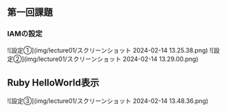 ## 第一回課題
### IAMの設定
![設定①](img/lecture01/スクリーンショット 2024-02-14 13.25.38.png)
![設定②](img/lecture01/スクリーンショット 2024-02-14 13.29.00.png)

## Ruby HelloWorld表示
![設定③](img/lecture01/スクリーンショット 2024-02-14 13.48.36.png)
